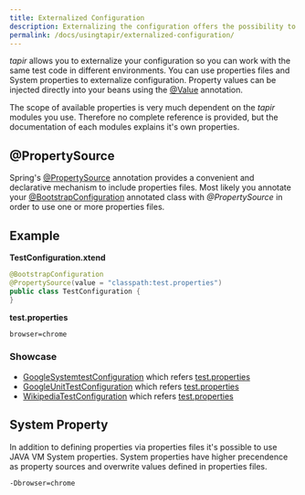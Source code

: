 ```yaml
---
title: Externalized Configuration
description: Externalizing the configuration offers the possibility to execute tapir tests in different environments.
permalink: /docs/usingtapir/externalized-configuration/
---
```


<i>tapir</i> allows you to externalize your configuration so you can work with
the same test code in different environments. You can use properties
files and System properties to externalize configuration. Property
values can be injected directly into your beans using
the [@Value](https://docs.spring.io/spring/docs/current/javadoc-api/org/springframework/beans/factory/annotation/Value.html) annotation.

The scope of available properties is very much dependent on the <i>tapir</i>
modules you use. Therefore no complete reference is provided, but the
documentation of each modules explains it's own properties.

## @PropertySource

Spring's [@PropertySource](https://docs.spring.io/spring/docs/current/javadoc-api/org/springframework/context/annotation/PropertySource.html) annotation provides a convenient and
declarative mechanism to include properties files. Most likely you
annotate your [@BootstrapConfiguration](https://www.javadoc.io/page/de.bmiag.tapir/tapir/latest/de/bmiag/tapir/bootstrap/annotation/BootstrapConfiguration.html) annotated class
with *@PropertySource* in order to use one or more properties files.

## Example

**TestConfiguration.xtend**

``` java
@BootstrapConfiguration
@PropertySource(value = "classpath:test.properties")
public class TestConfiguration {
}
```

**test.properties**

``` text
browser=chrome
```

<div class="panel panel-info">
  <div class="panel-heading">
    <h3 class="panel-title"><i class="fa fa-external-link" aria-hidden="true"></i> Showcase</h3>
  </div>
  <div class="panel-body">
  <ul>
    <li>
        <a href="https://github.com/tapir-test/tapir-showcase/blob/master/google/google-systemtest/src/test/java/de/bmiag/tapir/showcase/google/systemtest/GoogleSystemtestConfiguration.xtend">GoogleSystemtestConfiguration</a> which refers <a href="https://github.com/tapir-test/tapir-showcase/blob/master/google/google-systemtest/src/test/resources/test.properties">test.properties</a>
    </li>
    <li>
        <a href="https://github.com/tapir-test/tapir-showcase/blob/master/google/google-unittest/src/test/java/de/bmiag/tapir/showcase/google/unittest/GoogleUnitTestConfiguration.xtend">GoogleUnitTestConfiguration</a> which refers <a href="https://github.com/tapir-test/tapir-showcase/blob/master/google/google-unittest/src/test/resources/test.properties">test.properties</a>
    </li>
    <li>
        <a href="https://github.com/tapir-test/tapir-showcase/blob/master/wikipedia/src/main/java/de/bmiag/tapir/showcase/wikipedia/WikipediaTestConfiguration.xtend">WikipediaTestConfiguration</a> which refers <a href="https://github.com/tapir-test/tapir-showcase/blob/master/wikipedia/src/test/resources/test.properties">test.properties</a>
    </li>
  </ul>
  </div>
</div>

## System Property

In addition to defining properties via properties files it's possible to
use JAVA VM System properties. System properties have higher precendence
as property sources and overwrite values defined in properties files.

``` text
-Dbrowser=chrome
```
